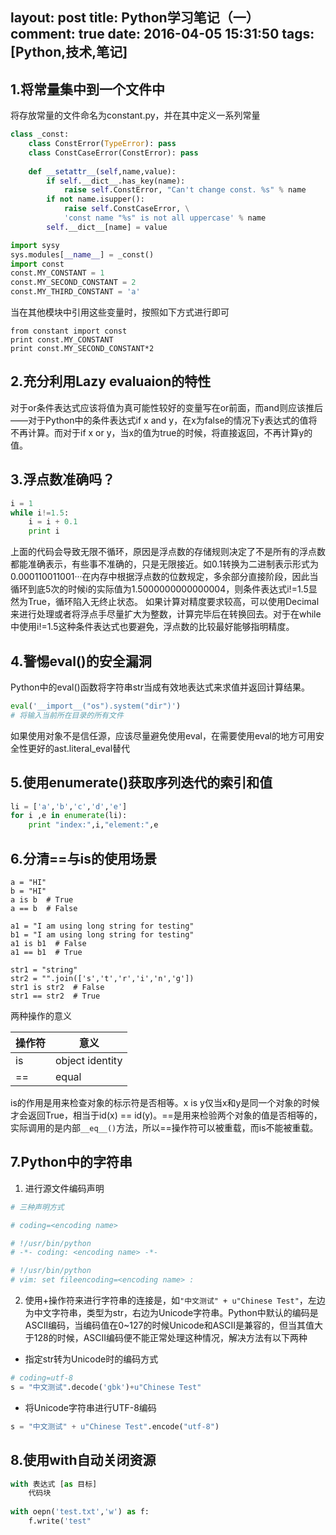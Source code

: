 layout: post
title: Python学习笔记（一）
comment: true
date: 2016-04-05 15:31:50
tags: [Python,技术,笔记] 
---
## 1.将常量集中到一个文件中
将存放常量的文件命名为constant.py，并在其中定义一系列常量
```python
class _const:
    class ConstError(TypeError): pass
    class ConstCaseError(ConstError): pass
    
    def __setattr__(self,name,value):
        if self.__dict__.has_key(name):
            raise self.ConstError, "Can't change const. %s" % name
        if not name.isupper():
            raise self.ConstCaseError, \
            'const name "%s" is not all uppercase' % name
        self.__dict__[name] = value

import sysy
sys.modules[__name__] = _const()
import const
const.MY_CONSTANT = 1
const.MY_SECOND_CONSTANT = 2
const.MY_THIRD_CONSTANT = 'a'
```
当在其他模块中引用这些变量时，按照如下方式进行即可
```
from constant import const
print const.MY_CONSTANT
print const.MY_SECOND_CONSTANT*2
```

<!-- more -->
## 2.充分利用Lazy evaluaion的特性
对于or条件表达式应该将值为真可能性较好的变量写在or前面，而and则应该推后——对于Python中的条件表达式if x and y，在x为false的情况下y表达式的值将不再计算。而对于if x or y，当x的值为true的时候，将直接返回，不再计算y的值。

## 3.浮点数准确吗？
```python
i = 1
while i!=1.5:
    i = i + 0.1
    print i
```
上面的代码会导致无限不循环，原因是浮点数的存储规则决定了不是所有的浮点数都能准确表示，有些事不准确的，只是无限接近。如0.1转换为二进制表示形式为0.000110011001···在内存中根据浮点数的位数规定，多余部分直接阶段，因此当循环到底5次的时候i的实际值为1.5000000000000004，则条件表达式i!=1.5显然为True，循环陷入无终止状态。
如果计算对精度要求较高，可以使用Decimal来进行处理或者将浮点手尽量扩大为整数，计算完毕后在转换回去。对于在while中使用i!=1.5这种条件表达式也要避免，浮点数的比较最好能够指明精度。

## 4.警惕eval()的安全漏洞
Python中的eval()函数将字符串str当成有效地表达式来求值并返回计算结果。
```python
eval('__import__("os").system("dir")')
# 将输入当前所在目录的所有文件
```
如果使用对象不是信任源，应该尽量避免使用eval，在需要使用eval的地方可用安全性更好的ast.literal_eval替代

## 5.使用enumerate()获取序列迭代的索引和值
```python
li = ['a','b','c','d','e']
for i ,e in enumerate(li):
    print "index:",i,"element:",e
```

## 6.分清==与is的使用场景
```
a = "HI"
b = "HI"
a is b  # True
a == b  # False

a1 = "I am using long string for testing"
b1 = "I am using long string for testing"
a1 is b1  # False
a1 == b1  # True

str1 = "string"
str2 = "".join(['s','t','r','i','n','g'])
str1 is str2  # False
str1 == str2  # True
```
两种操作的意义

| 操作符 | 意义 |
|--------|------|
| is | object identity |
| == | equal |
is的作用是用来检查对象的标示符是否相等。x is y仅当x和y是同一个对象的时候才会返回True，相当于id(x) == id(y)。==是用来检验两个对象的值是否相等的，实际调用的是内部`__eq__()`方法，所以==操作符可以被重载，而is不能被重载。

## 7.Python中的字符串
1. 进行源文件编码声明
```python
# 三种声明方式

# coding=<encoding name>

# !/usr/bin/python
# -*- coding: <encoding name> -*-

# !/usr/bin/python
# vim: set fileencoding=<encoding name> :
```
2. 使用+操作符来进行字符串的连接是，如`"中文测试" + u"Chinese Test"`，左边为中文字符串，类型为str，右边为Unicode字符串。Python中默认的编码是ASCII编码，当编码值在0~127的时候Unicode和ASCII是兼容的，但当其值大于128的时候，ASCII编码便不能正常处理这种情况，解决方法有以下两种
- 指定str转为Unicode时的编码方式
```python
# coding=utf-8
s = "中文测试".decode('gbk')+u"Chinese Test"
```
- 将Unicode字符串进行UTF-8编码
```python
s = "中文测试" + u"Chinese Test".encode("utf-8")
```

## 8.使用with自动关闭资源
```python
with 表达式 [as 目标]
    代码块
    
with oepn('test.txt','w') as f:
    f.write('test"
```
